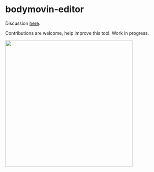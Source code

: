# bodymovin-editor

Discussion [here](https://github.com/bodymovin/bodymovin/issues/704).

Contributions are welcome, help improve this tool. Work in progress.

<img src="https://raw.githubusercontent.com/sonaye/bodymovin-editor/master/demo.gif" width="400">
